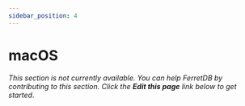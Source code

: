 ```yaml
---
sidebar_position: 4
---
```


# macOS

_This section is not currently available.
You can help FerretDB by contributing to this section.
Click the **Edit this page** link below to get started_.
